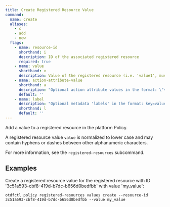 ```yaml
---
title: Create Registered Resource Value
command:
  name: create
  aliases:
    - c
    - add
    - new
  flags:
    - name: resource-id
      shorthand: i
      description: ID of the associated registered resource
      required: true
    - name: value
      shorthand: v
      description: Value of the registered resource (i.e. 'value1', must be unique within the Registered Resource)
    - name: action-attribute-value
      shorthand: a
      description: "Optional action attribute values in the format: \"<action_id>|<action_name>;<attribute_value_id|attribute_value_fqn>\""
      default: ''
    - name: label
      description: "Optional metadata 'labels' in the format: key=value"
      shorthand: l
      default: ''
---
```


Add a value to a registered resource in the platform Policy.

A registered resource value `value` is normalized to lower case and may contain hyphens or dashes between other alphanumeric characters.

For more information, see the `registered-resources` subcommand.

## Examples

Create a registered resource value for the registered resource with ID '3c51a593-cbf8-419d-b7dc-b656d0bedfbb' with value 'my_value':

```shell
otdfctl policy registered-resources values create --resource-id 3c51a593-cbf8-419d-b7dc-b656d0bedfbb --value my_value
```
